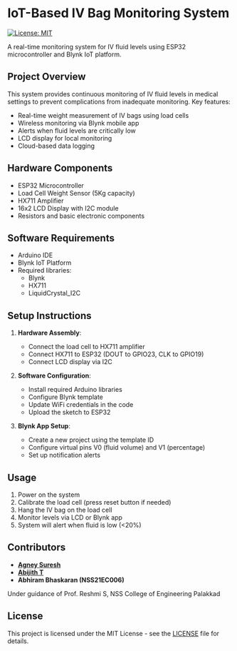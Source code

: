 # IoT-Based IV Bag Monitoring System

[![License: MIT](https://img.shields.io/badge/License-MIT-yellow.svg)](https://opensource.org/licenses/MIT)

A real-time monitoring system for IV fluid levels using ESP32 microcontroller and Blynk IoT platform.

## Project Overview

This system provides continuous monitoring of IV fluid levels in medical settings to prevent complications from inadequate monitoring. Key features:

- Real-time weight measurement of IV bags using load cells
- Wireless monitoring via Blynk mobile app
- Alerts when fluid levels are critically low
- LCD display for local monitoring
- Cloud-based data logging

## Hardware Components

- ESP32 Microcontroller
- Load Cell Weight Sensor (5Kg capacity)
- HX711 Amplifier
- 16x2 LCD Display with I2C module
- Resistors and basic electronic components

## Software Requirements

- Arduino IDE
- Blynk IoT Platform
- Required libraries:
  - Blynk
  - HX711
  - LiquidCrystal_I2C

## Setup Instructions

1. **Hardware Assembly**:
   - Connect the load cell to HX711 amplifier
   - Connect HX711 to ESP32 (DOUT to GPIO23, CLK to GPIO19)
   - Connect LCD display via I2C

2. **Software Configuration**:
   - Install required Arduino libraries
   - Configure Blynk template
   - Update WiFi credentials in the code
   - Upload the sketch to ESP32

3. **Blynk App Setup**:
   - Create a new project using the template ID
   - Configure virtual pins V0 (fluid volume) and V1 (percentage)
   - Set up notification alerts

## Usage

1. Power on the system
2. Calibrate the load cell (press reset button if needed)
3. Hang the IV bag on the load cell
4. Monitor levels via LCD or Blynk app
5. System will alert when fluid is low (<20%)

## Contributors

- [**Agney Suresh**](https://github.com/AgneySuresh)
- [**Abijith T**](https://github.com/AbijithT2003)
- **Abhiram Bhaskaran (NSS21EC006)**

Under guidance of Prof. Reshmi S, NSS College of Engineering Palakkad

## License

This project is licensed under the MIT License - see the [LICENSE](LICENSE) file for details.
